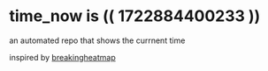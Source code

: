 # time_now is (( 1722884400233 ))

an automated repo that shows the currnent time

inspired by [breakingheatmap](https://github.com/breakingheatmap/breakingheatmap)
